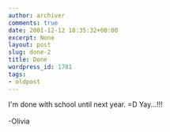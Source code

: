 ```yaml
---
author: archiver
comments: true
date: 2001-12-12 18:35:32+00:00
excerpt: None
layout: post
slug: done-2
title: Done
wordpress_id: 1781
tags:
- oldpost
---
```


I'm done with school until next year. =D Yay...!!!<br /><br />-Olivia